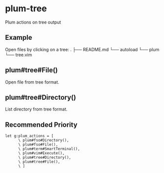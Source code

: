 # plum-tree
Plum actions on tree output

## Example
Open files by clicking on a tree:
  .
  ├── README.md
  └── autoload
      └── plum
          └── tree.vim

## plum#tree#File()
Open file from tree format.

## plum#tree#Directory()
List directory from tree format.

## Recommended Priority
```viml
let g:plum_actions = [
      \ plum#fso#Directory(),
      \ plum#fso#File(),
      \ plum#term#SmartTerminal(),
      \ plum#vim#Execute(),
      \ plum#tree#Directory(),
      \ plum#tree#File(),
      \ ]
```
